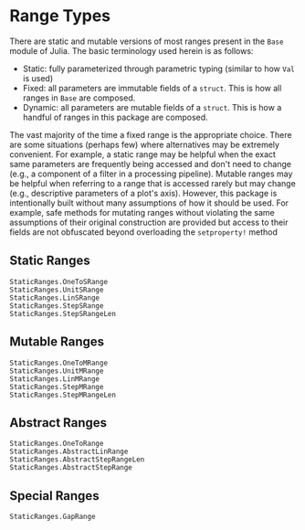# Range Types

There are static and mutable versions of most ranges present in the `Base` module of Julia. The basic terminology used herein is as follows:

* Static: fully parameterized through parametric typing (similar to how `Val` is used)
* Fixed: all parameters are immutable fields of a `struct`. This is how all ranges in `Base` are composed. 
* Dynamic: all parameters are mutable fields of a `struct`. This is how a handful of ranges in this package are composed.

The vast majority of the time a fixed range is the appropriate choice.
There are some situations (perhaps few) where alternatives may be extremely convenient.
For example, a static range may be helpful when the exact same parameters are frequently being accessed and don't need to change (e.g., a component of a filter in a processing pipeline).
Mutable ranges may be helpful when referring to a range that is accessed rarely but may change (e.g., descriptive parameters of a plot's axis).
However, this package is intentionally built without many assumptions of how it should be used.
For example, safe methods for mutating ranges without violating the same assumptions of their original construction are provided but access to their fields are not obfuscated beyond overloading the `setproperty!` method

## Static Ranges
```@docs
StaticRanges.OneToSRange
StaticRanges.UnitSRange
StaticRanges.LinSRange
StaticRanges.StepSRange
StaticRanges.StepSRangeLen
```

## Mutable Ranges

```@docs
StaticRanges.OneToMRange
StaticRanges.UnitMRange
StaticRanges.LinMRange
StaticRanges.StepMRange
StaticRanges.StepMRangeLen
```

## Abstract Ranges

```@docs
StaticRanges.OneToRange
StaticRanges.AbstractLinRange
StaticRanges.AbstractStepRangeLen
StaticRanges.AbstractStepRange
```

## Special Ranges

```@docs
StaticRanges.GapRange
```
